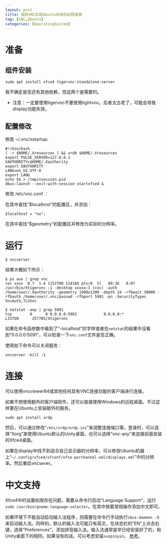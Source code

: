 ```yaml
---
layout: post
title: 借助VNC实现Ubuntu系统的远程桌面
tag: [VNC,Ubuntu]
categories: [OperatingSystem]
---
```


<!--break-->

# 准备

## 组件安装

```
sudo apt install xfce4 tigervnc-standalone-server
```

我不确定是否还有其他依赖，但这两个是需要的。

* 注意：一定要使用tigervnc不要使用tightvnc。后者太古老了，可能会导致display功能失效。


## 配置修改

修改 ~/.vnc/xstartup:

```
#!/bin/bash
[ -r $HOME/.Xresources ] && xrdb $HOME/.Xresources
export PULSE_SERVER=127.0.0.1
XAUTHORITY=$HOME/.Xauthority
export XAUTHORITY
LANG=en_US.UTF-8
export LANG
echo $$ > /tmp/xsession.pid
dbus-launch --exit-with-session startxfce4 &
```

修改 /etc/vnc.conf ：

在其中查找“$localhost”的配置区，并添加：

```
$localhost = "no";
```

在其中查找“$geometry”的配置区并修改为实际的分辨率。


# 运行

```
$ vncserver
```

结果大概如下所示：

```
$ ps aux | grep vnc
coc xxxx  0.7  1.4 1152700 114184 pts/0  Sl   09:36   0:07 /usr/bin/Xtigervnc :1 -desktop xxxxx:1 (coc) -auth /home/user/.Xauthority -geometry 1900x1200 -depth 24 -rfbwait 30000 -rfbauth /home/user/.vnc/passwd -rfbport 5901 -pn -SecurityTypes VncAuth,TLSVnc

$ netstat -anp | grep 5091
tcp        0      0 0.0.0.0:5901            0.0.0.0:*               LISTEN      257705/Xtigervnc
```

如果在命令函参数中看到了“-localhost”的字样或者在`netstat`的结果中没看到“0.0.0.0:5091”，可以检查一下`vnc.conf`文件是否正确。

使用如下命令可以关闭服务：

```
vncserver -kill :1
```

# 连接

可以使用vncviewer64或其他任何具有VNC连接功能的客户端进行连接。

如果不想使用额外的客户端软件，还可以直接使用Windows的远程桌面。不过这样要在Ubuntu上安装额外的服务。

```
sudo apt install xrdp
```

然后，可以通过修改“`/etc/xrdp/xrdp.ini`”来调整连接端口等。登录时，可以选择“Xorg”来使用Ubuntu默认的Unity桌面，也可以选择“vnc-any”来连接前面安装的Xfce4桌面。

如果在display中找不到适合自己显示器的分辨率，可以修改Ubuntu机器上“`~/.config/xfce4/xfconf/xfce-perchannel-xml/displays.xml`”中的分辨率。然后重启vncsever。

# 中文支持

Xfce4中的设置权限存在问题，需要从命令行启动“Language Support”，运行`sudo /usr/bin/gnome-language-selector`。在其中按着常规操作添加中文即可。

如果环境下不能自动启动输入法程序，则需要在命令行手动执行`ibus-daemon -d`来启动输入法。同样的，默认的输入法可能只有英文，在状态栏的“EN”上点击右键，选择“Preferences”，添加拼音输入法。输入法通常是早已经安装好了的，和Unity桌面下的相同。如果没有的话，可以考虑安装`sunpinyin`， [参考](/support-CN-under-xfce/)。
